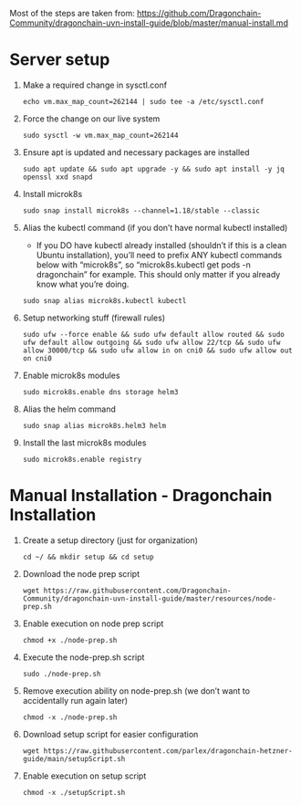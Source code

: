 Most of the steps are taken from: https://github.com/Dragonchain-Community/dragonchain-uvn-install-guide/blob/master/manual-install.md

# Server setup 

1. Make a required change in sysctl.conf

   ```echo vm.max_map_count=262144 | sudo tee -a /etc/sysctl.conf```

2. Force the change on our live system

   ```sudo sysctl -w vm.max_map_count=262144```

3. Ensure apt is updated and necessary packages are installed

    ```sudo apt update && sudo apt upgrade -y && sudo apt install -y jq openssl xxd snapd```

4. Install microk8s

    ```sudo snap install microk8s --channel=1.18/stable --classic```

5. Alias the kubectl command (if you don’t have normal kubectl installed)
    - If you DO have kubectl already installed (shouldn’t if this is a clean Ubuntu installation), you’ll need to prefix ANY kubectl commands below with “microk8s”, so “microk8s.kubectl get pods -n dragonchain” for example. This should only matter if you already know what you’re doing.

    ```sudo snap alias microk8s.kubectl kubectl```

6. Setup networking stuff (firewall rules)

    ```sudo ufw --force enable && sudo ufw default allow routed && sudo ufw default allow outgoing && sudo ufw allow 22/tcp && sudo ufw allow 30000/tcp && sudo ufw allow in on cni0 && sudo ufw allow out on cni0```

7. Enable microk8s modules

    ```sudo microk8s.enable dns storage helm3```

8. Alias the helm command 

    ```sudo snap alias microk8s.helm3 helm```

9. Install the last microk8s modules

    ```sudo microk8s.enable registry```


# Manual Installation - Dragonchain Installation

1. Create a setup directory (just for organization)

    ```cd ~/ && mkdir setup && cd setup```

2. Download the node prep script

    ```wget https://raw.githubusercontent.com/Dragonchain-Community/dragonchain-uvn-install-guide/master/resources/node-prep.sh```

3. Enable execution on node prep script

    ```chmod +x ./node-prep.sh```

4. Execute the node-prep.sh script

    ```sudo ./node-prep.sh```

5. Remove execution ability on node-prep.sh (we don’t want to accidentally run again later)

    ```chmod -x ./node-prep.sh```

6. Download setup script for easier configuration

   ```wget https://raw.githubusercontent.com/parlex/dragonchain-hetzner-guide/main/setupScript.sh```

7. Enable execution on setup script

   ```chmod -x ./setupScript.sh```
